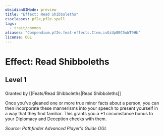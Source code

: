 ```yaml
---
obsidianUIMode: preview
title: "Effect: Read Shibboleths"
cssclasses: pf2e,pf2e-spell
tags:
  - trait/common
aliases: "Compendium.pf2e.feat-effects.Item.ivGiUp0EC5nWT9Hb"
license: OGL
---
```

# Effect: Read Shibboleths
## Level 1
### 






Granted by [[Feats/Read Shibboleths|Read Shibboleths]]

Once you've gleaned one or more true minor facts about a person, you can then incorporate these mannerisms into your speech to present yourself in a way that they find familiar. This grants you a +1 circumstance bonus to your Diplomacy and Deception checks with them.

*Source: Pathfinder Advanced Player's Guide*
*OGL*